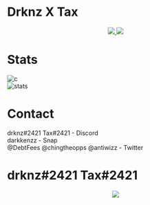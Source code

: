 # Drknz X Tax

<p align="center">
  <a href="https://github.com/skidskys">
    <img src="https://discord.c99.nl/widget/theme-4/222687871415484416.png"/>
     </a>
    <img src="https://discord.c99.nl/widget/theme-4/843465751109435443.png"/>
     </a>
</p>

# Stats
![c](https://github-readme-stats.vercel.app/api/top-langs/?username=skidskys&layout=compact&theme=dark) 
</br>
![stats](https://github-readme-stats.vercel.app/api?username=skidskys&show_icons=true&theme=dark)

# Contact
drknz#2421 Tax#2421 - Discord </br>
darkkenzz - Snap </br>
@DebtFees @chingtheopps @antiwizz - Twitter </br>

# drknz#2421 Tax#2421
<p align="center">
  <a href="https://github.com/skidskys">
    <img src="https://i.pinimg.com/originals/ae/94/5e/ae945e2e03d98e1828f878d23844a0f0.gif"/>
     </a>
</p>
